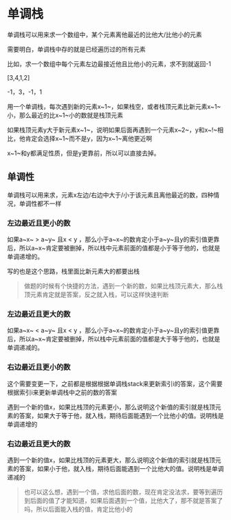 # 单调栈

单调栈可以用来求一个数组中，某个元素离他最近的比他大/比他小的元素

需要明白，单调栈中存的就是已经遍历过的所有元素

比如，求一个数组中每个元素左边最接近他且比他小的元素，求不到就返回-1

[3,4,1,2]

-1，3，-1，1

用一个单调栈，每次遇到新的元素x~1~，如果栈空，或者栈顶元素比新元素x~1~小，那么最近的比x~1~小的数就是栈顶元素

如果栈顶元素y大于新元素x~1~，说明如果后面再遇到一个元素x~2~，y和x~!~相比，他肯定会选择x~1~而不是y，因为x~1~离他更近啊

x~1~和y都满足性质，但是y更靠前，所以可以直接去掉。

## 单调性

单调栈可以用来求，元素x左边/右边中大于/小于该元素且离他最近的数，四种情况，单调性都不一样

### 左边最近且更小的数

如果a~x~ > a~y~ 且x < y ，那么小于a~x~的数肯定小于a~y~且y的索引值更靠后，所以a~x~肯定要被删掉，所以栈中元素前面的值都是小于等于他的，也就是单调递增的。

写的也是这个思路，栈里面比新元素大的都要出栈

> 做题的时候有个快捷的方法，遇到一个新的数，如果比栈顶元素大，那么栈顶元素肯定就是答案，反之就入栈，可以这样快速判断

### 左边最近且更大的数

如果a~x~ < a~y~ 且x < y ，那么小于a~x~的数肯定小于a~y~且y的索引值更靠后，所以a~x~肯定要被删掉，所以栈中元素前面的值都是大于等于他的，也就是单调递减的。

### 右边最近且更小的数

这个需要变更一下，之前都是根据根据单调栈stack来更新索引i的答案，这个需要根据索引i来更新单调栈中之前的数的答案

遇到一个新的值x，如果比栈顶的元素更小，那么说明这个新值的索引就是栈顶元素的答案，如果大于等于他，就入栈，期待后面能遇到一个比他小的值。说明栈是单调递增的

### 右边最近且更大的数

遇到一个新的值x，如果比栈顶的元素更大，那么说明这个新值的索引就是栈顶元素的答案，如果小于他，就入栈，期待后面能遇到一个比他大的值。说明栈是单调递减的

> 也可以这么想，遇到一个值，求他后面的数，现在肯定没法求，要等到遍历到后面的值了才能知道，如果后面遇到一个值，比他大了，那不就是答案了吗，所以后面能入栈的值，肯定比他小的